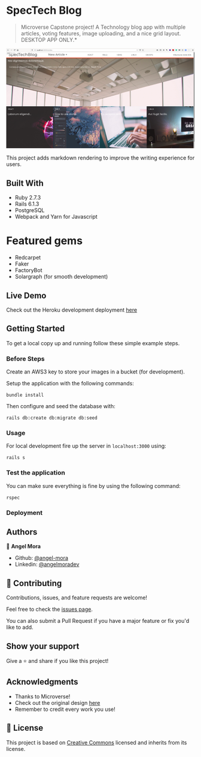 # SpecTech Blog

> Microverse Capstone project! A Technology blog app with multiple articles, voting features, image uploading, and a nice grid layout. DESKTOP APP ONLY.*

![screenshot](./screenshot.png)

This project adds markdown rendering to improve the writing experience for users.

## Built With

- Ruby 2.7.3
- Rails 6.1.3
- PostgreSQL
- Webpack and Yarn for Javascript

# Featured gems

- Redcarpet
- Faker
- FactoryBot
- Solargraph (for smooth development)

## Live Demo

Check out the Heroku development deployment [here](https://spectech-blog.herokuapp.com)


## Getting Started

To get a local copy up and running follow these simple example steps.

### Before Steps

Create an AWS3 key to store your images in a bucket (for development).

Setup the application with the following commands:

```
bundle install
```

Then configure and seed the database with:

```
rails db:create db:migrate db:seed
```

### Usage

For local development fire up the server in `localhost:3000` using:
```
rails s
```

### Test the application

You can make sure everything is fine by using the following command:
```
rspec
```

### Deployment



## Authors

👤 **Angel Mora**

- Github: [@angel-mora](https://github.com/angel-mora)
- Linkedin: [@angelmoradev](https://linkedin.com/angelmoradev)

## 🤝 Contributing

Contributions, issues, and feature requests are welcome!

Feel free to check the [issues page](issues/).

You can also submit a Pull Request if you have a major feature or fix you'd like to add.

## Show your support

Give a ⭐️ and share if you like this project!

## Acknowledgments

- Thanks to Microverse!
- Check out the original design [here](https://www.behance.net/gallery/14554909/liFEsTlye-Mobile-version)
- Remember to credit every work you use!

## 📝 License

This project is based on [Creative Commons](https://creativecommons.org/licenses/by/2.0/) licensed and inherits from its license.
